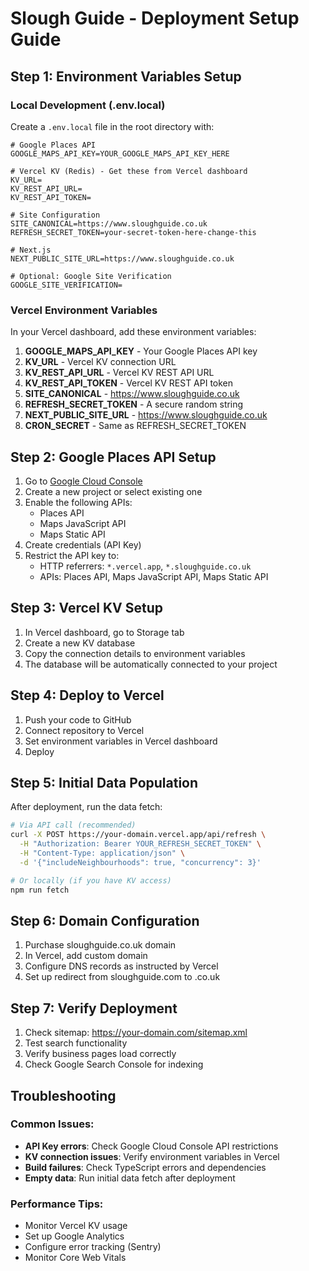 # Slough Guide - Deployment Setup Guide

## Step 1: Environment Variables Setup

### Local Development (.env.local)
Create a `.env.local` file in the root directory with:

```env
# Google Places API
GOOGLE_MAPS_API_KEY=YOUR_GOOGLE_MAPS_API_KEY_HERE

# Vercel KV (Redis) - Get these from Vercel dashboard
KV_URL=
KV_REST_API_URL=
KV_REST_API_TOKEN=

# Site Configuration
SITE_CANONICAL=https://www.sloughguide.co.uk
REFRESH_SECRET_TOKEN=your-secret-token-here-change-this

# Next.js
NEXT_PUBLIC_SITE_URL=https://www.sloughguide.co.uk

# Optional: Google Site Verification
GOOGLE_SITE_VERIFICATION=
```

### Vercel Environment Variables
In your Vercel dashboard, add these environment variables:

1. **GOOGLE_MAPS_API_KEY** - Your Google Places API key
2. **KV_URL** - Vercel KV connection URL
3. **KV_REST_API_URL** - Vercel KV REST API URL
4. **KV_REST_API_TOKEN** - Vercel KV REST API token
5. **SITE_CANONICAL** - https://www.sloughguide.co.uk
6. **REFRESH_SECRET_TOKEN** - A secure random string
7. **NEXT_PUBLIC_SITE_URL** - https://www.sloughguide.co.uk
8. **CRON_SECRET** - Same as REFRESH_SECRET_TOKEN

## Step 2: Google Places API Setup

1. Go to [Google Cloud Console](https://console.cloud.google.com/)
2. Create a new project or select existing one
3. Enable the following APIs:
   - Places API
   - Maps JavaScript API
   - Maps Static API
4. Create credentials (API Key)
5. Restrict the API key to:
   - HTTP referrers: `*.vercel.app`, `*.sloughguide.co.uk`
   - APIs: Places API, Maps JavaScript API, Maps Static API

## Step 3: Vercel KV Setup

1. In Vercel dashboard, go to Storage tab
2. Create a new KV database
3. Copy the connection details to environment variables
4. The database will be automatically connected to your project

## Step 4: Deploy to Vercel

1. Push your code to GitHub
2. Connect repository to Vercel
3. Set environment variables in Vercel dashboard
4. Deploy

## Step 5: Initial Data Population

After deployment, run the data fetch:

```bash
# Via API call (recommended)
curl -X POST https://your-domain.vercel.app/api/refresh \
  -H "Authorization: Bearer YOUR_REFRESH_SECRET_TOKEN" \
  -H "Content-Type: application/json" \
  -d '{"includeNeighbourhoods": true, "concurrency": 3}'

# Or locally (if you have KV access)
npm run fetch
```

## Step 6: Domain Configuration

1. Purchase sloughguide.co.uk domain
2. In Vercel, add custom domain
3. Configure DNS records as instructed by Vercel
4. Set up redirect from sloughguide.com to .co.uk

## Step 7: Verify Deployment

1. Check sitemap: https://your-domain.com/sitemap.xml
2. Test search functionality
3. Verify business pages load correctly
4. Check Google Search Console for indexing

## Troubleshooting

### Common Issues:
- **API Key errors**: Check Google Cloud Console API restrictions
- **KV connection issues**: Verify environment variables in Vercel
- **Build failures**: Check TypeScript errors and dependencies
- **Empty data**: Run initial data fetch after deployment

### Performance Tips:
- Monitor Vercel KV usage
- Set up Google Analytics
- Configure error tracking (Sentry)
- Monitor Core Web Vitals
